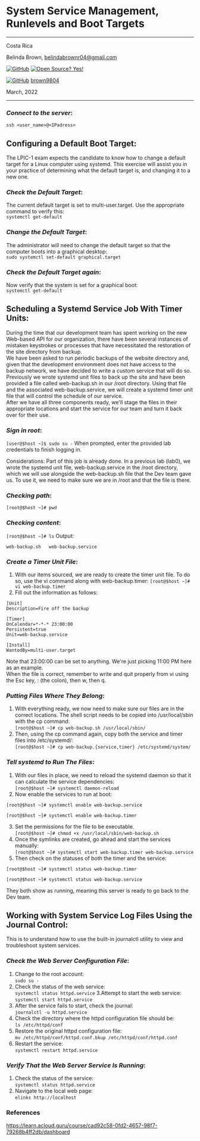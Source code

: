 # System Service Management, Runlevels and Boot Targets

----------------------
Costa Rica

Belinda Brown, belindabrownr04@gmail.com

[![GitHub](https://badgen.net/badge/icon/github?icon=github&label)](https://github.com) [![Open Source? Yes!](https://badgen.net/badge/Open%20Source%20%3F/Yes%21/blue?icon=github)](https://github.com/Naereen/badges/)

[![GitHub](https://img.shields.io/badge/--181717?logo=github&logoColor=ffffff)](https://github.com/) [brown9804](https://github.com/brown9804)


March, 2022

----------------------

### _Connect to the server_:

`ssh <user_name>@<IPadress>`

## Configuring a Default Boot Target:
The LPIC-1 exam expects the candidate to know how to change a default target for a Linux computer using systemd. This exercise will assist you in your practice of determining what the default target is, and changing it to a new one.

### _Check the Default Target_:
The current default target is set to multi-user.target. Use the appropriate command to verify this: <br/>
`systemctl get-default` 

### _Change the Default Target_:
The administrator will need to change the default target so that the computer boots into a graphical desktop: <br/>
`sudo systemctl set-default graphical.target`

### _Check the Default Target again_: 
Now verify that the system is set for a graphical boot: <br/>
`systemctl get-default`

## Scheduling a Systemd Service Job With Timer Units:
During the time that our development team has spent working on the new Web-based API for our organization, there have been several instances of mistaken keystrokes or processes that have necessitated the restoration of the site directory from backup. <br/>
We have been asked to run periodic backups of the website directory and, given that the development environment does not have access to the backup network, we have decided to write a custom service that will do so.  <br/>
Previously we wrote systemd unit files to back up the site and have been provided a file called web-backup.sh in our /root directory. Using that file and the associated web-backup.service, we will create a systemd timer unit file that will control the schedule of our service.  <br/>
After we have all three components ready, we'll stage the files in their appropriate locations and start the service for our team and turn it back over for their use.  <br/>

### _Sign in root_:
`[user@$host ~]$ sudo su -`
When prompted, enter the provided lab credentials to finish logging in.

Considerations:
Part of this job is already done. In a previous lab (lab0), we wrote the systemd unit file, web-backup.service in the /root directory, which we will use alongside the web-backup.sh file that the Dev team gave us. To use it, we need to make sure we are in /root and that the file is there.

### _Checking path_:
`[root@$host ~]# pwd` <br/>

### _Checking content_:
`[root@$host ~]# ls`
Output: <br/>
```
web-backup.sh   web-backup.service
```

### _Create a Timer Unit File_:
1. With our items sourced, we are ready to create the timer unit file. To do so, use the vi command along with web-backup.timer:
`[root@$host ~]# vi web-backup.timer` <br/>
2. Fill out the information as follows:
```
[Unit]
Description=Fire off the backup

[Timer]
OnCalendar=*-*-* 23:00:00
Persistent=true
Unit=web-backup.service

[Install]
WantedBy=multi-user.target
```

Note that 23:00:00 can be set to anything. We're just picking 11:00 PM here as an example. <br/>
When the file is correct, remember to write and quit properly from vi using the Esc key, : (the colon), then w, then q.

### _Putting Files Where They Belong_:
1. With everything ready, we now need to make sure our files are in the correct locations. The shell script needs to be copied into /usr/local/sbin with the cp command: <br/>
`[root@$host ~]# cp web-backup.sh /usr/local/sbin/`
2. Then, using the cp command again, copy both the service and timer files into /etc/systemd/: <br/>
`[root@$host ~]# cp web-backup.{service,timer} /etc/systemd/system/`

### _Tell systemd to Run The Files_:
1. With our files in place, we need to reload the systemd daemon so that it can calculate the service dependencies: <br/>
`[root@$host ~]# systemctl daemon-reload`
2. Now enable the services to run at boot:  <br/>
```
[root@$host ~]# systemctl enable web-backup.service
    
[root@$host ~]# systemctl enable web-backup.timer
```
3. Set the permissions for the file to be executable. <br/>
`[root@$host ~]# chmod +x /usr/local/sbin/web-backup.sh`
4. Once the symlinks are created, go ahead and start the services manually:  <br/>
`[root@$host ~]# systemctl start web-backup.timer web-backup.service`
5. Then check on the statuses of both the timer and the service:  <br/>
```
[root@$host ~]# systemctl status web-backup.timer
 
[root@$host ~]# systemctl status web-backup.service
```
They both show as running, meaning this server is ready to go back to the Dev team.

## Working with System Service Log Files Using the Journal Control:
This is to understand how to use the built-in journalctl utility to view and troubleshoot system services.

### _Check the Web Server Configuration File_:
1. Change to the root account: <br/>
`sudo su -`
2. Check the status of the web service: <br/>
`systemctl status httpd.service`
3.Attempt to start the web service: <br/>
`systemctl start httpd.service`
4. After the service fails to start, check the journal: <br/>
`journalctl -u httpd.service`
5. Check the directory where the httpd configuration file should be: <br/>
`ls /etc/httpd/conf`
6. Restore the original httpd configuration file: <br/>
`mv /etc/httpd/conf/httpd.conf.bkup /etc/httpd/conf/httpd.conf`
7. Restart the service: <br/>
`systemctl restart httpd.service`

### _Verify That the Web Server Service Is Running_:
1. Check the status of the service: <br/>
`systemctl status httpd.service`
2. Navigate to the local web page: <br/>
`elinks http://localhost`

### References

https://learn.acloud.guru/course/cad92c58-0fd2-4657-98f7-79268b4ff2db/dashboard
